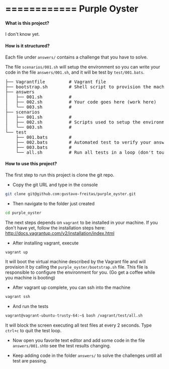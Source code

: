 ============
Purple Oyster
============

#### What is this project?
I don't know yet.

#### How is it structured?
Each file under ````answers/```` contains a challenge that you have to solve.

The file ````scenarios/001.sh```` will setup the environment so you can write your code in the file ````answers/001.sh````, and it will be test by ````test/001.bats````.

<pre>
├── Vagrantfile         # Vagrant file
├── bootstrap.sh        # Shell script to provision the machine
├── answers
│   ├── 001.sh          #
│   ├── 002.sh          # Your code goes here (work here)
│   └── 003.sh          #
├── scenarios
│   ├── 001.sh          #
│   ├── 002.sh          # Scripts used to setup the environment  (don't touch)
│   └── 003.sh          #
└── test
    ├── 001.bats        #
    ├── 002.bats        # Automated test to verify your answers (don't touch)
    ├── 003.bats        #
    └── all.sh          # Run all tests in a loop (don't touch)
</pre>

#### How to use this project?

The first step to run this project is clone the git repo.

 - Copy the git URL and type in the console
````sh
git clone git@github.com:gustavo-freitas/purple_oyster.git
````

 - Then navigate to the folder just created
````sh
cd purple_oyster
````

The next steps depends on ````vagrant```` to be installed in your machine. If you don't have yet, follow the installation steps here: http://docs.vagrantup.com/v2/installation/index.html

 - After installing vagrant, execute
````sh
vagrant up
````

It will boot the virtual machine described by the Vagrant file and will provision it by calling the ````purple_oyster/bootstrap.sh```` file. This file is responsible to configure the environment for you. (Go get a coffee while you machine is booting)

 - After vagrant up complete, you can ssh into the machine
````sh
vagrant ssh
````
 - And run the tests
````sh
vagrant@vagrant-ubuntu-trusty-64:~$ bash /vagrant/test/all.sh
````
It will block the screen executing all test files at every 2 seconds. Type ````ctrl+c```` to quit the test loop.

 - Now open you favorite text editor and add some code in the file ````answers/001.sh````to see the test results changing.

 - Keep adding code in the folder ````answers/```` to solve the challenges untill all test are passing.
